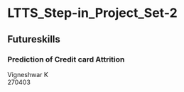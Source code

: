 # LTTS_Step-in_Project_Set-2
## Futureskills
### Prediction of Credit card Attrition 
Vigneshwar K <br>
270403 <br>
